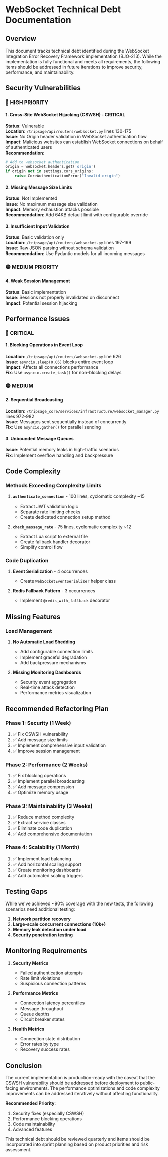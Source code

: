 # WebSocket Technical Debt Documentation

## Overview

This document tracks technical debt identified during the WebSocket Integration Error Recovery Framework implementation (BJO-213). While the implementation is fully functional and meets all requirements, the following items should be addressed in future iterations to improve security, performance, and maintainability.

## Security Vulnerabilities

### 🔴 HIGH PRIORITY

#### 1. Cross-Site WebSocket Hijacking (CSWSH) - CRITICAL
**Status**: Vulnerable  
**Location**: `/tripsage/api/routers/websocket.py` lines 130-175  
**Issue**: No Origin header validation in WebSocket authentication flow  
**Impact**: Malicious websites can establish WebSocket connections on behalf of authenticated users  
**Recommendation**:
```python
# Add to websocket authentication
origin = websocket.headers.get('origin')
if origin not in settings.cors_origins:
    raise CoreAuthenticationError("Invalid origin")
```

#### 2. Missing Message Size Limits
**Status**: Not Implemented  
**Issue**: No maximum message size validation  
**Impact**: Memory exhaustion attacks possible  
**Recommendation**: Add 64KB default limit with configurable override

#### 3. Insufficient Input Validation
**Status**: Basic validation only  
**Location**: `/tripsage/api/routers/websocket.py` lines 197-199  
**Issue**: Raw JSON parsing without schema validation  
**Recommendation**: Use Pydantic models for all incoming messages

### 🟡 MEDIUM PRIORITY

#### 4. Weak Session Management
**Status**: Basic implementation  
**Issue**: Sessions not properly invalidated on disconnect  
**Impact**: Potential session hijacking

## Performance Issues

### 🔴 CRITICAL

#### 1. Blocking Operations in Event Loop
**Location**: `/tripsage/api/routers/websocket.py` line 626  
**Issue**: `asyncio.sleep(0.05)` blocks entire event loop  
**Impact**: Affects all connections performance  
**Fix**: Use `asyncio.create_task()` for non-blocking delays

### 🟡 MEDIUM

#### 2. Sequential Broadcasting
**Location**: `/tripsage_core/services/infrastructure/websocket_manager.py` lines 972-982  
**Issue**: Messages sent sequentially instead of concurrently  
**Fix**: Use `asyncio.gather()` for parallel sending

#### 3. Unbounded Message Queues
**Issue**: Potential memory leaks in high-traffic scenarios  
**Fix**: Implement overflow handling and backpressure

## Code Complexity

### Methods Exceeding Complexity Limits

1. **`authenticate_connection`** - 100 lines, cyclomatic complexity ~15
   - Extract JWT validation logic
   - Separate rate limiting checks
   - Create dedicated connection setup method

2. **`check_message_rate`** - 75 lines, cyclomatic complexity ~12
   - Extract Lua script to external file
   - Create fallback handler decorator
   - Simplify control flow

### Code Duplication

1. **Event Serialization** - 4 occurrences
   - Create `WebSocketEventSerializer` helper class

2. **Redis Fallback Pattern** - 3 occurrences
   - Implement `@redis_with_fallback` decorator

## Missing Features

### Load Management

1. **No Automatic Load Shedding**
   - Add configurable connection limits
   - Implement graceful degradation
   - Add backpressure mechanisms

2. **Missing Monitoring Dashboards**
   - Security event aggregation
   - Real-time attack detection
   - Performance metrics visualization

## Recommended Refactoring Plan

### Phase 1: Security (1 Week)
1. ✅ Fix CSWSH vulnerability
2. ✅ Add message size limits
3. ✅ Implement comprehensive input validation
4. ✅ Improve session management

### Phase 2: Performance (2 Weeks)
1. ✅ Fix blocking operations
2. ✅ Implement parallel broadcasting
3. ✅ Add message compression
4. ✅ Optimize memory usage

### Phase 3: Maintainability (3 Weeks)
1. ✅ Reduce method complexity
2. ✅ Extract service classes
3. ✅ Eliminate code duplication
4. ✅ Add comprehensive documentation

### Phase 4: Scalability (1 Month)
1. ✅ Implement load balancing
2. ✅ Add horizontal scaling support
3. ✅ Create monitoring dashboards
4. ✅ Add automated scaling triggers

## Testing Gaps

While we've achieved ~90% coverage with the new tests, the following scenarios need additional testing:

1. **Network partition recovery**
2. **Large-scale concurrent connections (10k+)**
3. **Memory leak detection under load**
4. **Security penetration testing**

## Monitoring Requirements

1. **Security Metrics**
   - Failed authentication attempts
   - Rate limit violations
   - Suspicious connection patterns

2. **Performance Metrics**
   - Connection latency percentiles
   - Message throughput
   - Queue depths
   - Circuit breaker states

3. **Health Metrics**
   - Connection state distribution
   - Error rates by type
   - Recovery success rates

## Conclusion

The current implementation is production-ready with the caveat that the CSWSH vulnerability should be addressed before deployment to public-facing environments. The performance optimizations and code complexity improvements can be addressed iteratively without affecting functionality.

**Recommended Priority**:
1. Security fixes (especially CSWSH)
2. Performance blocking operations
3. Code maintainability
4. Advanced features

This technical debt should be reviewed quarterly and items should be incorporated into sprint planning based on product priorities and risk assessment.